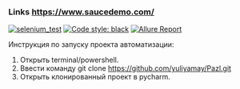 ### Links https://www.saucedemo.com/
[![selenium_test](https://github.com/ivanovajulika/Sauce/actions/workflows/action.yml/badge.svg)](https://github.com/yuliyamay/Pazl/actions/workflows/allure-report.yaml)
[![Code style: black](https://img.shields.io/badge/code%20style-black-000000.svg)](https://github.com/psf/black)
[![Allure Report](https://img.shields.io/badge/Allure%20Report-deployed-yellowgreen)](https://github.com/yuliyamay/Pazl)


Инструкция по запуску проекта автоматизации:
1. Открыть terminal/powershell.
2. Ввести команду git clone https://github.com/yuliyamay/Pazl.git
3. Открыть клонированный проект в pycharm.

